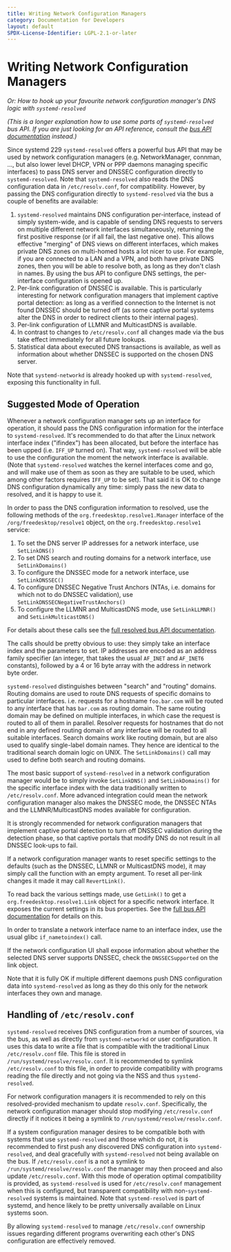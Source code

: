 ```yaml
---
title: Writing Network Configuration Managers
category: Documentation for Developers
layout: default
SPDX-License-Identifier: LGPL-2.1-or-later
---
```


# Writing Network Configuration Managers

_Or: How to hook up your favourite network configuration manager's DNS logic with `systemd-resolved`_

_(This is a longer explanation how to use some parts of `systemd-resolved` bus API. If you are just looking for an API reference, consult the [bus API documentation](https://www.freedesktop.org/software/systemd/man/latest/org.freedesktop.resolve1.html) instead.)_

Since systemd 229 `systemd-resolved` offers a powerful bus API that may be used by network configuration managers (e.g. NetworkManager, connman, …, but also lower level DHCP, VPN or PPP daemons managing specific interfaces) to pass DNS server and DNSSEC configuration directly to `systemd-resolved`. Note that `systemd-resolved` also reads the DNS configuration data in `/etc/resolv.conf`, for compatibility. However, by passing the DNS configuration directly to `systemd-resolved` via the bus a couple of benefits are available:

1. `systemd-resolved` maintains DNS configuration per-interface, instead of simply system-wide, and is capable of sending DNS requests to servers on multiple different network interfaces simultaneously, returning the first positive response (or if all fail, the last negative one). This allows effective "merging" of DNS views on different interfaces, which makes private DNS zones on multi-homed hosts a lot nicer to use. For example, if you are connected to a LAN and a VPN, and both have private DNS zones, then you will be able to resolve both, as long as they don't clash in names. By using the bus API to configure DNS settings, the per-interface configuration is opened up.
2. Per-link configuration of DNSSEC is available. This is particularly interesting for network configuration managers that implement captive portal detection: as long as a verified connection to the Internet is not found DNSSEC should be turned off (as some captive portal systems alter the DNS in order to redirect clients to their internal pages).
3. Per-link configuration of LLMNR and MulticastDNS is available.
4. In contrast to changes to `/etc/resolv.conf` all changes made via the bus take effect immediately for all future lookups.
5. Statistical data about executed DNS transactions is available, as well as information about whether DNSSEC is supported on the chosen DNS server.

Note that `systemd-networkd` is already hooked up with `systemd-resolved`, exposing this functionality in full.

## Suggested Mode of Operation

Whenever a network configuration manager sets up an interface for operation, it should pass the DNS configuration information for the interface to `systemd-resolved`. It's recommended to do that after the Linux network interface index ("ifindex") has been allocated, but before the interface has been upped (i.e. `IFF_UP` turned on). That way, `systemd-resolved` will be able to use the configuration the moment the network interface is available. (Note that `systemd-resolved` watches the kernel interfaces come and go, and will make use of them as soon as they are suitable to be used, which among other factors requires `IFF_UP` to be set). That said it is OK to change DNS configuration dynamically any time: simply pass the new data to resolved, and it is happy to use it.

In order to pass the DNS configuration information to resolved, use the following methods of the `org.freedesktop.resolve1.Manager` interface of the `/org/freedesktop/resolve1` object, on the `org.freedesktop.resolve1` service:

1. To set the DNS server IP addresses for a network interface, use `SetLinkDNS()`
2. To set DNS search and routing domains for a network interface, use `SetLinkDomains()`
3. To configure the DNSSEC mode for a network interface, use `SetLinkDNSSEC()`
4. To configure DNSSEC Negative Trust Anchors (NTAs, i.e. domains for which not to do DNSSEC validation), use `SetLinkDNSSECNegativeTrustAnchors()`
5. To configure the LLMNR and MulticastDNS mode, use `SetLinkLLMNR()` and `SetLinkMulticastDNS()`

For details about these calls see the [full resolved bus API documentation](https://www.freedesktop.org/software/systemd/man/latest/org.freedesktop.resolve1.html).

The calls should be pretty obvious to use: they simply take an interface index and the parameters to set. IP addresses are encoded as an address family specifier (an integer, that takes the usual `AF_INET` and `AF_INET6` constants), followed by a 4 or 16 byte array with the address in network byte order.

`systemd-resolved` distinguishes between "search" and "routing" domains. Routing domains are used to route DNS requests of specific domains to particular interfaces. i.e. requests for a hostname `foo.bar.com` will be routed to any interface that has `bar.com` as routing domain. The same routing domain may be defined on multiple interfaces, in which case the request is routed to all of them in parallel. Resolver requests for hostnames that do not end in any defined routing domain of any interface will be routed to all suitable interfaces. Search domains work like routing domain, but are also used to qualify single-label domain names. They hence are identical to the traditional search domain logic on UNIX. The `SetLinkDomains()` call may used to define both search and routing domains.

The most basic support of `systemd-resolved` in a network configuration manager would be to simply invoke `SetLinkDNS()` and `SetLinkDomains()` for the specific interface index with the data traditionally written to `/etc/resolv.conf`. More advanced integration could mean the network configuration manager also makes the DNSSEC mode, the DNSSEC NTAs and the LLMNR/MulticastDNS modes available for configuration.

It is strongly recommended for network configuration managers that implement captive portal detection to turn off DNSSEC validation during the detection phase, so that captive portals that modify DNS do not result in all DNSSEC look-ups to fail.

If a network configuration manager wants to reset specific settings to the defaults (such as the DNSSEC, LLMNR or MulticastDNS mode), it may simply call the function with an empty argument. To reset all per-link changes it made it may call `RevertLink()`.

To read back the various settings made, use `GetLink()` to get a `org.freedesktop.resolve1.Link` object for a specific network interface. It exposes the current settings in its bus properties. See the [full bus API documentation](https://www.freedesktop.org/software/systemd/man/latest/org.freedesktop.resolve1.html) for details on this.

In order to translate a network interface name to an interface index, use the usual glibc `if_nametoindex()` call.

If the network configuration UI shall expose information about whether the selected DNS server supports DNSSEC, check the `DNSSECSupported` on the link object.

Note that it is fully OK if multiple different daemons push DNS configuration data into `systemd-resolved` as long as they do this only for the network interfaces they own and manage.

## Handling of `/etc/resolv.conf`

`systemd-resolved` receives DNS configuration from a number of sources, via the bus, as well as directly from `systemd-networkd` or user configuration. It uses this data to write a file that is compatible with the traditional Linux `/etc/resolv.conf` file. This file is stored in `/run/systemd/resolve/resolv.conf`. It is recommended to symlink `/etc/resolv.conf` to this file, in order to provide compatibility with programs reading the file directly and not going via the NSS and thus `systemd-resolved`.

For network configuration managers it is recommended to rely on this resolved-provided mechanism to update `resolv.conf`. Specifically, the network configuration manager should stop modifying `/etc/resolv.conf` directly if it notices it being a symlink to `/run/systemd/resolve/resolv.conf`.

If a system configuration manager desires to be compatible both with systems that use `systemd-resolved` and those which do not, it is recommended to first push any discovered DNS configuration into `systemd-resolved`, and deal gracefully with `systemd-resolved` not being available on the bus. If `/etc/resolv.conf` is a not a symlink to `/run/systemd/resolve/resolv.conf` the manager may then proceed and also update `/etc/resolv.conf`. With this mode of operation optimal compatibility is provided, as `systemd-resolved` is used for `/etc/resolv.conf` management when this is configured, but transparent compatibility with non-`systemd-resolved` systems is maintained. Note that `systemd-resolved` is part of systemd, and hence likely to be pretty universally available on Linux systems soon.

By allowing `systemd-resolved` to manage `/etc/resolv.conf` ownership issues regarding different programs overwriting each other's DNS configuration are effectively removed.
